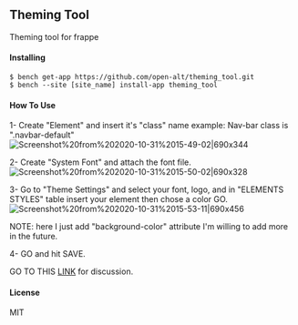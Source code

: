## Theming Tool

Theming tool for frappe

#### Installing
```
$ bench get-app https://github.com/open-alt/theming_tool.git
$ bench --site [site_name] install-app theming_tool
```
#### How To Use
1- Create "Element" and insert it's "class" name example: Nav-bar class is ".navbar-default"
![Screenshot%20from%202020-10-31%2015-49-02|690x344](upload://fHA1xHNnZ3sdv9q9ME0K5MQ4lTu.png)

2- Create "System Font" and attach the font file.
![Screenshot%20from%202020-10-31%2015-50-02|690x328](upload://qKfQEVMETqcRnH6I4TjIhkxO5qr.png)

3- Go to "Theme Settings" and select your font, logo, and in "ELEMENTS STYLES" table insert your element then chose a color GO.
![Screenshot%20from%202020-10-31%2015-53-11|690x456](upload://2ZvQwMvj5qJv2MxLXRN8gCXTbwA.png)

NOTE: here I just add "background-color" attribute I'm willing to add more in the future.

4- GO and hit SAVE.

GO TO THIS [LINK](https://discuss.erpnext.com/t/frappe-erpnext-theming-tool/67500) for discussion.
  
#### License

MIT
